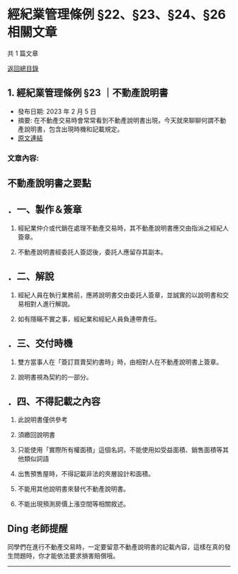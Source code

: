 # 經紀業管理條例 §22、§23、§24、§26 相關文章

共 1 篇文章

[返回總目錄](00_總目錄.md)

## 1. 經紀業管理條例 §23 ｜不動產說明書

- 發布日期: 2023 年 2 月 5 日
- 摘要: 在不動產交易時會常常看到不動產說明書出現，今天就來聊聊何謂不動產說明書，包含出現時機和記載規定。
- [原文連結](https://www.jasper-realestate.com/%e4%b8%8d%e5%8b%95%e7%94%a2%e8%aa%aa%e6%98%8e%e6%9b%b8/)

### 文章內容:

## 不動產說明書之要點

## ．一、製作＆簽章

1. 經紀業仲介或代銷在處理不動產交易時，其不動產說明書應交由指派之經紀人簽章。

2. 不動產說明書經委託人簽認後，委託人應留存其副本。

## ．二、解說

1. 經紀人員在執行業務前，應將說明書交由委託人簽章，並誠實的以說明書和交易相對人進行解說。

2. 如有隱瞞不實之事，經紀業和經紀人員負連帶責任。

## ．三、交付時機

1. 雙方當事人在「簽訂買賣契約書時」時，由相對人在不動產說明書上簽章。

2. 說明書視為契約的一部分。

## ．四、不得記載之內容

1. 此說明書僅供參考

2. 須繳回說明書

3. 只能使用「實際所有權面積」這個名詞，不能使用如受益面積、銷售面積等其他類似詞語

4. 出售預售屋時，不得記載非法的夾層設計和面積。

5. 不能用其他說明書來替代不動產說明書。

6. 不能出現預測房價上漲空間等相關敘述。

## Ding 老師提醒

同學們在進行不動產交易時，一定要留意不動產說明書的記載內容，這樣在真的發生問題時，你才能依法要求損害賠償哦。

---


